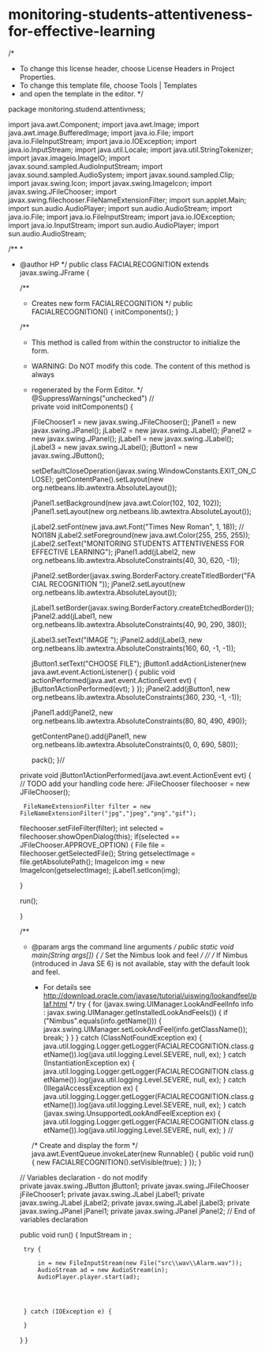 # monitoring-students-attentiveness-for-effective-learning

/*
 * To change this license header, choose License Headers in Project Properties.
 * To change this template file, choose Tools | Templates
 * and open the template in the editor.
 */

package monitoring.studend.attentivness;

import java.awt.Component;
import java.awt.Image;
import java.awt.image.BufferedImage;
import java.io.File;
import java.io.FileInputStream;
import java.io.IOException;
import java.io.InputStream;
import java.util.Locale;
import java.util.StringTokenizer;
import javax.imageio.ImageIO;
import javax.sound.sampled.AudioInputStream;
import javax.sound.sampled.AudioSystem;
import javax.sound.sampled.Clip;
import javax.swing.Icon;
import javax.swing.ImageIcon;
import javax.swing.JFileChooser;
import javax.swing.filechooser.FileNameExtensionFilter;
import sun.applet.Main;
import sun.audio.AudioPlayer;
import sun.audio.AudioStream;
import java.io.File;
import java.io.FileInputStream;
import java.io.IOException;
import java.io.InputStream;
import sun.audio.AudioPlayer;
import sun.audio.AudioStream;

/**
 *
 * @author HP
 */
public class FACIALRECOGNITION extends javax.swing.JFrame {

    /**
     * Creates new form FACIALRECOGNITION
     */
    public FACIALRECOGNITION() {
        initComponents();
    }

    /**
     * This method is called from within the constructor to initialize the form.
     * WARNING: Do NOT modify this code. The content of this method is always
     * regenerated by the Form Editor.
     */
    @SuppressWarnings("unchecked")
    // <editor-fold defaultstate="collapsed" desc="Generated Code">                          
    private void initComponents() {

        jFileChooser1 = new javax.swing.JFileChooser();
        jPanel1 = new javax.swing.JPanel();
        jLabel2 = new javax.swing.JLabel();
        jPanel2 = new javax.swing.JPanel();
        jLabel1 = new javax.swing.JLabel();
        jLabel3 = new javax.swing.JLabel();
        jButton1 = new javax.swing.JButton();

        setDefaultCloseOperation(javax.swing.WindowConstants.EXIT_ON_CLOSE);
        getContentPane().setLayout(new org.netbeans.lib.awtextra.AbsoluteLayout());

        jPanel1.setBackground(new java.awt.Color(102, 102, 102));
        jPanel1.setLayout(new org.netbeans.lib.awtextra.AbsoluteLayout());

        jLabel2.setFont(new java.awt.Font("Times New Roman", 1, 18)); // NOI18N
        jLabel2.setForeground(new java.awt.Color(255, 255, 255));
        jLabel2.setText("MONITORING STUDENTS ATTENTIVENESS FOR EFFECTIVE LEARNING");
        jPanel1.add(jLabel2, new org.netbeans.lib.awtextra.AbsoluteConstraints(40, 30, 620, -1));

        jPanel2.setBorder(javax.swing.BorderFactory.createTitledBorder("FACIAL RECOGNITION "));
        jPanel2.setLayout(new org.netbeans.lib.awtextra.AbsoluteLayout());

        jLabel1.setBorder(javax.swing.BorderFactory.createEtchedBorder());
        jPanel2.add(jLabel1, new org.netbeans.lib.awtextra.AbsoluteConstraints(40, 90, 290, 380));

        jLabel3.setText("IMAGE ");
        jPanel2.add(jLabel3, new org.netbeans.lib.awtextra.AbsoluteConstraints(160, 60, -1, -1));

        jButton1.setText("CHOOSE FILE");
        jButton1.addActionListener(new java.awt.event.ActionListener() {
            public void actionPerformed(java.awt.event.ActionEvent evt) {
                jButton1ActionPerformed(evt);
            }
        });
        jPanel2.add(jButton1, new org.netbeans.lib.awtextra.AbsoluteConstraints(360, 230, -1, -1));

        jPanel1.add(jPanel2, new org.netbeans.lib.awtextra.AbsoluteConstraints(80, 80, 490, 490));

        getContentPane().add(jPanel1, new org.netbeans.lib.awtextra.AbsoluteConstraints(0, 0, 690, 580));

        pack();
    }// </editor-fold>                        

    private void jButton1ActionPerformed(java.awt.event.ActionEvent evt) {                                         
        // TODO add your handling code here:
        JFileChooser filechooser = new JFileChooser();
       
        FileNameExtensionFilter filter = new FileNameExtensionFilter("jpg","jpeg","png","gif");
        
      filechooser.setFileFilter(filter);
      int selected = filechooser.showOpenDialog(this);
      if(selected == JFileChooser.APPROVE_OPTION)
      {
          File file = filechooser.getSelectedFile();
          String getselectImage = file.getAbsolutePath();
          ImageIcon img = new ImageIcon(getselectImage);
          jLabel1.setIcon(img);
          
      } 
   
      run();


      
    }                                        

    /**
     * @param args the command line arguments
     */
    public static void main(String args[]) {
        /* Set the Nimbus look and feel */
        //<editor-fold defaultstate="collapsed" desc=" Look and feel setting code (optional) ">
        /* If Nimbus (introduced in Java SE 6) is not available, stay with the default look and feel.
         * For details see http://download.oracle.com/javase/tutorial/uiswing/lookandfeel/plaf.html 
         */
        try {
            for (javax.swing.UIManager.LookAndFeelInfo info : javax.swing.UIManager.getInstalledLookAndFeels()) {
                if ("Nimbus".equals(info.getName())) {
                    javax.swing.UIManager.setLookAndFeel(info.getClassName());
                    break;
                }
            }
        } catch (ClassNotFoundException ex) {
            java.util.logging.Logger.getLogger(FACIALRECOGNITION.class.getName()).log(java.util.logging.Level.SEVERE, null, ex);
        } catch (InstantiationException ex) {
            java.util.logging.Logger.getLogger(FACIALRECOGNITION.class.getName()).log(java.util.logging.Level.SEVERE, null, ex);
        } catch (IllegalAccessException ex) {
            java.util.logging.Logger.getLogger(FACIALRECOGNITION.class.getName()).log(java.util.logging.Level.SEVERE, null, ex);
        } catch (javax.swing.UnsupportedLookAndFeelException ex) {
            java.util.logging.Logger.getLogger(FACIALRECOGNITION.class.getName()).log(java.util.logging.Level.SEVERE, null, ex);
        }
        //</editor-fold>

        /* Create and display the form */
        java.awt.EventQueue.invokeLater(new Runnable() {
            public void run() {
                new FACIALRECOGNITION().setVisible(true);
            }
        });
    }

    // Variables declaration - do not modify                     
    private javax.swing.JButton jButton1;
    private javax.swing.JFileChooser jFileChooser1;
    private javax.swing.JLabel jLabel1;
    private javax.swing.JLabel jLabel2;
    private javax.swing.JLabel jLabel3;
    private javax.swing.JPanel jPanel1;
    private javax.swing.JPanel jPanel2;
    // End of variables declaration                   


   public void run()
   {
       InputStream in ;
        
        try {
            
            in = new FileInputStream(new File("src\\wav\\Alarm.wav"));
            AudioStream ad = new AudioStream(in);
            AudioPlayer.player.start(ad);
            
            
            
            
        } catch (IOException e) {
            
        }
        
   }
    }
 


